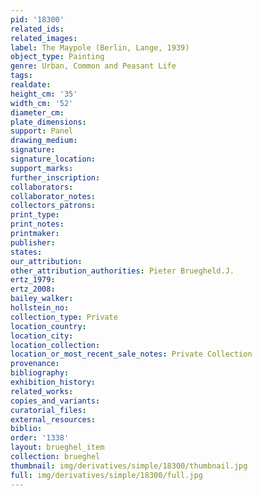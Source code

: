 ```yaml
---
pid: '18300'
related_ids: 
related_images: 
label: The Maypole (Berlin, Lange, 1939)
object_type: Painting
genre: Urban, Common and Peasant Life
tags: 
realdate: 
height_cm: '35'
width_cm: '52'
diameter_cm: 
plate_dimensions: 
support: Panel
drawing_medium: 
signature: 
signature_location: 
support_marks: 
further_inscription: 
collaborators: 
collaborator_notes: 
collectors_patrons: 
print_type: 
print_notes: 
printmaker: 
publisher: 
states: 
our_attribution: 
other_attribution_authorities: Pieter Bruegheld.J.
ertz_1979: 
ertz_2008: 
bailey_walker: 
hollstein_no: 
collection_type: Private
location_country: 
location_city: 
location_collection: 
location_or_most_recent_sale_notes: Private Collection
provenance: 
bibliography: 
exhibition_history: 
related_works: 
copies_and_variants: 
curatorial_files: 
external_resources: 
biblio: 
order: '1338'
layout: brueghel_item
collection: brueghel
thumbnail: img/derivatives/simple/18300/thumbnail.jpg
full: img/derivatives/simple/18300/full.jpg
---
```


